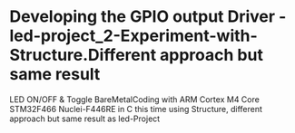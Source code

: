 # Developing the GPIO output Driver - led-project_2-Experiment-with-Structure.Different approach but same result
LED ON/OFF &amp; Toggle BareMetalCoding with ARM Cortex M4 Core STM32F466 Nuclei-F446RE in C this time using Structure, different approach but same result as led-Project
